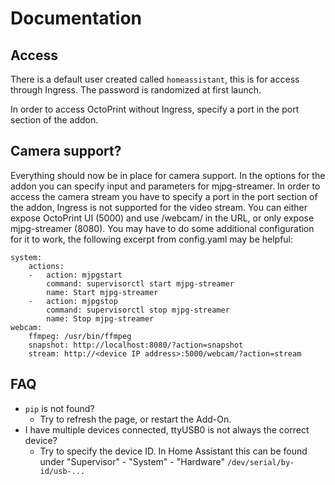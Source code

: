 # Documentation

## Access

There is a default user created called `homeassistant`, this is for access through Ingress. The password is randomized at first launch.

In order to access OctoPrint without Ingress, specify a port in the port section of the addon.

## Camera support?

Everything should now be in place for camera support. In the options for the addon you can specify input and parameters for mjpg-streamer.
In order to access the camera stream you have to specify a port in the port section of the addon, Ingress is not supported for the video stream. You can either expose OctoPrint UI (5000) and use /webcam/ in the URL, or only expose mjpg-streamer (8080).
You may have to do some additional configuration for it to work, the following excerpt from config.yaml may be helpful:

```
system:
    actions:
    -   action: mjpgstart
        command: supervisorctl start mjpg-streamer
        name: Start mjpg-streamer
    -   action: mjpgstop
        command: supervisorctl stop mjpg-streamer
        name: Stop mjpg-streamer
webcam:
    ffmpeg: /usr/bin/ffmpeg
    snapshot: http://localhost:8080/?action=snapshot
    stream: http://<device IP address>:5000/webcam/?action=stream
```

## FAQ

- `pip` is not found?
  - Try to refresh the page, or restart the Add-On.
- I have multiple devices connected, ttyUSB0 is not always the correct device?
  - Try to specify the device ID. In Home Assistant this can be found under "Supervisor" - "System" - "Hardware" `/dev/serial/by-id/usb-...`
